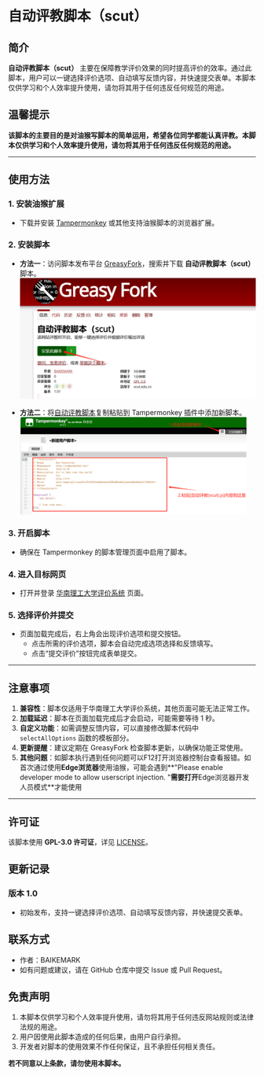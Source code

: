 # 自动评教脚本（scut）

## 简介
**自动评教脚本（scut）** 主要在保障教学评价效果的同时提高评价的效率。通过此脚本，用户可以一键选择评价选项、自动填写反馈内容，并快速提交表单。本脚本仅供学习和个人效率提升使用，请勿将其用于任何违反任何规范的用途。

## 温馨提示

 **该脚本的主要目的是对油猴写脚本的简单运用，希望各位同学都能认真评教。本脚本仅供学习和个人效率提升使用，请勿将其用于任何违反任何规范的用途。**

---

## 使用方法

### 1. 安装油猴扩展
- 下载并安装 [Tampermonkey](https://www.tampermonkey.net/) 或其他支持油猴脚本的浏览器扩展。

### 2. 安装脚本
- **方法一**：访问脚本发布平台 [GreasyFork](https://greasyfork.org/)，搜索并下载 **自动评教脚本（scut）** 脚本。
	<img src="https://github.com/BAIKEMARK/scut-/blob/main/image-1.png" alt="image-1" style="zoom: 50%;" />
	
	
	
- **方法二**：将[自动评教脚本](../自动评教脚本（scut）.js)复制粘贴到 Tampermonkey 插件中添加新脚本。
	 <img src="./image-2.png" alt="image-2" style="zoom:45%;" />

### 3. 开启脚本
- 确保在 Tampermonkey 的脚本管理页面中启用了脚本。

### 4. 进入目标网页
- 打开并登录 [华南理工大学评价系统](https://pj.jw.scut.edu.cn/) 页面。

### 5. 选择评价并提交
- 页面加载完成后，右上角会出现评价选项和提交按钮。
  - 点击所需的评价选项，脚本会自动完成选项选择和反馈填写。
  - 点击“提交评价”按钮完成表单提交。

---

## 注意事项
1. **兼容性**：脚本仅适用于华南理工大学评价系统，其他页面可能无法正常工作。
2. **加载延迟**：脚本在页面加载完成后才会启动，可能需要等待 1 秒。
3. **自定义功能**：如需调整反馈内容，可以直接修改脚本代码中 `selectAllOptions` 函数的模板部分。
4. **更新提醒**：建议定期在 GreasyFork 检查脚本更新，以确保功能正常使用。
5. **其他问题**：如脚本执行遇到任何问题可以F12打开浏览器控制台查看报错。如首次通过使用**Edge浏览器**使用油猴，可能会遇到**"Please enable developer mode to allow userscript injection. "**需要打开**Edge浏览器开发人员模式**才能使用

---

## 许可证

该脚本使用 **GPL-3.0 许可证**，详见 [LICENSE](https://opensource.org/licenses/GPL-3.0)。

## 更新记录

### 版本 1.0

- 初始发布，支持一键选择评价选项、自动填写反馈内容，并快速提交表单。

## 联系方式

- 作者：BAIKEMARK
- 如有问题或建议，请在 GitHub 仓库中提交 Issue 或 Pull Request。

## 免责声明

1. 本脚本仅供学习和个人效率提升使用，请勿将其用于任何违反网站规则或法律法规的用途。
2. 用户因使用此脚本造成的任何后果，由用户自行承担。
3. 开发者对脚本的使用效果不作任何保证，且不承担任何相关责任。

**若不同意以上条款，请勿使用本脚本。**
